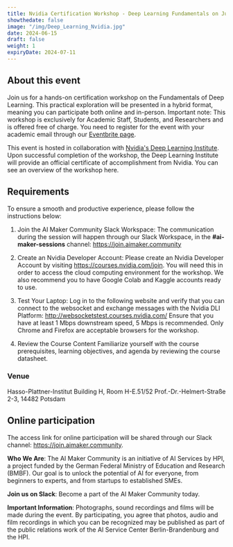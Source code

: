 ```yaml
---
title: Nvidia Certification Workshop - Deep Learning Fundamentals on July 10th, 2024
showthedate: false
image: "/img/Deep_Learning_Nvidia.jpg"
date: 2024-06-15
draft: false
weight: 1
expiryDate: 2024-07-11
---
```


## About this event
Join us for a hands-on certification workshop on the Fundamentals of Deep Learning. This practical exploration will be presented in a hybrid format, meaning you can participate both online and in-person. Important note: This workshop is exclusively for Academic Staff, Students, and Researchers and is offered free of charge. You need to register for the event with your academic email through our [Eventbrite page](https://www.eventbrite.de/e/fundamentals-of-deep-learning-nvidia-certification-workshop-for-academia-tickets-929676085197).

This event is hosted in collaboration with [Nvidia's Deep Learning Institute](https://www.nvidia.com/en-us/training/). Upon successful completion of the workshop, the Deep Learning Institute will provide an official certificate of accomplishment from Nvidia. You can see an overview of the workshop here.


## Requirements

To ensure a smooth and productive experience, please follow the instructions below:

1. Join the AI Maker Community Slack Workspace: The communication during the session will happen through our Slack Workspace, in the **#ai-maker-sessions** channel: https://join.aimaker.community

2. Create an Nvidia Developer Account: Please create an Nvidia Developer Account by visiting https://courses.nvidia.com/join. You will need this in order to access the cloud computing environment for the workshop. We also recommend you to have Google Colab and Kaggle accounts ready to use.
3. Test Your Laptop: Log in to the following website and verify that you can connect to the websocket and exchange messages with the Nvidia DLI Platform: http://websocketstest.courses.nvidia.com/
Ensure that you have at least 1 Mbps downstream speed, 5 Mbps is recommended. Only Chrome and Firefox are acceptable browsers for the workshop.

4. Review the Course Content Familiarize yourself with the course prerequisites, learning objectives, and agenda by reviewing the course datasheet.


### Venue
Hasso-Plattner-Institut
Building H, Room H-E.51/52
Prof.-Dr.-Helmert-Straße 2-3, 14482 Potsdam


## Online participation
The access link for online participation will be shared through our Slack channel: https://join.aimaker.community.

**Who We Are**: The AI Maker Community is an initiative of AI Services by HPI, a project funded by the German Federal Ministry of Education and Research (BMBF). Our goal is to unlock the potential of AI for everyone, from beginners to experts, and from startups to established SMEs.

**Join us on Slack**: Become a part of the AI Maker Community today.

**Important Information**: Photographs, sound recordings and films will be made during the event. By participating, you agree that photos, audio and film recordings in which you can be recognized may be published as part of the public relations work of the AI Service Center Berlin-Brandenburg and the HPI.
